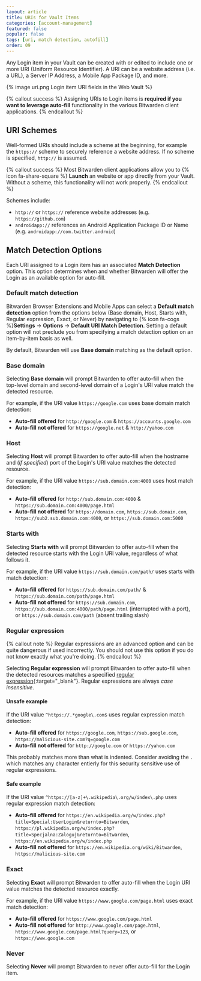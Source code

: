 ```yaml
---
layout: article
title: URIs for Vault Items
categories: [account-management]
featured: false
popular: false
tags: [uri, match detection, autofill]
order: 09
---
```


Any Login item in your Vault can be created with or edited to include one or more URI (Uniform Resource Identifier). A URI can be a website address (i.e. a URL), a Server IP Address, a Mobile App Package ID, and more.

{% image uri.png Login item URI fields in the Web Vault %}

{% callout success %}
Assigning URIs to Login items is **required if you want to leverage auto-fill** functionality in the various Bitwarden client applications.
{% endcallout %}

## URI Schemes

Well-formed URIs should include a scheme at the beginning, for example the `https://` scheme to securely reference a website address. If no scheme is specified, `http://` is assumed.

{% callout success %}
Most Bitwarden client applications allow you to {% icon fa-share-square %} **Launch** an website or app directly from your Vault. Without a scheme, this functionality will not work properly.
{% endcallout %}

Schemes include:

- `http://` or `https://` reference website addresses (e.g. `https://github.com`)
- `androidapp://` references an Android Application Package ID or Name (e.g. `androidapp://com.twitter.android`)

## Match Detection Options

Each URI assigned to a Login item has an associated **Match Detection** option. This option determines when and whether Bitwarden will offer the Login as an available option for auto-fill.

### Default match detection

Bitwarden Browser Extensions and Mobile Apps can select a **Default match detection** option from the options below (Base domain, Host, Starts with, Regular expression, Exact, or Never) by navigating to {% icon fa-cogs %}**Settings** &rarr; **Options** &rarr; **Default URI Match Detection**. Setting a default option will not preclude you from specifying a match detection option on an item-by-item basis as well.

By default, Bitwarden will use **Base domain** matching as the default option.


### Base domain

Selecting **Base domain** will prompt Bitwarden to offer auto-fill when the top-level domain and second-level domain of a Login's URI value match the detected resource.

For example, if the URI value `https://google.com` uses base domain match detection:

- **Auto-fill offered** for `http://google.com` & `https://accounts.google.com`
- **Auto-fill not offered** for `https://google.net` & `http://yahoo.com`

### Host

Selecting **Host** will prompt Bitwarden to offer auto-fill when the hostname and (*if specified*) port of the Login's URI value matches the detected resource.

For example, if the URI value `https://sub.domain.com:4000` uses host match detection:

- **Auto-fill offered** for `http://sub.domain.com:4000` & `https://sub.domain.com:4000/page.html`
- **Auto-fill not offered** for `https://domain.com`, `https://sub.domain.com`,  `https://sub2.sub.domain.com:4000`, or `https://sub.domain.com:5000`

### Starts with

Selecting **Starts with** will prompt Bitwarden to offer auto-fill when the detected resource starts with the Login URI value, regardless of what follows it.

For example, if the URI value `https://sub.domain.com/path/` uses starts with match detection:

- **Auto-fill offered** for `https://sub.domain.com/path/` & `https://sub.domain.com/path/page.html`
- **Auto-fill not offered** for `https://sub.domain.com`, `https://sub.domain.com:4000/path/page.html` (interrupted with a port), or `https://sub.domain.com/path` (absent trailing slash)

### Regular expression

{% callout note %}
Regular expressions are an advanced option and can be quite dangerous if used incorrectly. You should not use this option if you do not know exactly what you're doing.
{% endcallout %}

Selecting **Regular expression** will prompt Bitwarden to offer auto-fill when the detected resources matches a specified [regular expression](https://en.wikipedia.org/wiki/Regular_expression){:target="_blank"}. Regular expressions are always *case insensitive*.

#### Unsafe example

If the URI value `^https://.*google\.com$` uses regular expression match detection:

- **Auto-fill offered** for `https://google.com`, `https://sub.google.com`, `https://malicious-site.com?q=google.com`
- **Auto-fill not offered** for `http://google.com` or `https://yahoo.com`

This probably matches more than what is indented. Consider avoiding the `.` which matches any character entierly for this security sensitive use of regular expressions.

#### Safe example

If the URI value `^https://[a-z]+\.wikipedia\.org/w/index\.php` uses regular expression match detection:

- **Auto-fill offered** for `https://en.wikipedia.org/w/index.php?title=Special:UserLogin&returnto=Bitwarden`, `https://pl.wikipedia.org/w/index.php?title=Specjalna:Zaloguj&returnto=Bitwarden`, `https://en.wikipedia.org/w/index.php`
- **Auto-fill not offered** for `https://en.wikipedia.org/wiki/Bitwarden`, `https://malicious-site.com`


### Exact

Selecting **Exact** will prompt Bitwarden to offer auto-fill when the Login URI value matches the detected resource exactly.

For example, if the URI value `https://www.google.com/page.html` uses exact match detection:

- **Auto-fill offered** for `https://www.google.com/page.html`
- **Auto-fill not offered** for `http://www.google.com/page.html`, `https://www.google.com/page.html?query=123`, or `https://www.google.com`

### Never

Selecting **Never** will prompt Bitwarden to never offer auto-fill for the Login item.
